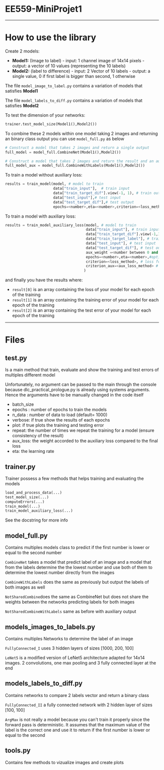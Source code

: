 # EE559-MiniProjet1
---
# How to use the library

Create 2 models:

* **Model1:**  (Image to label)
        - input:  1 channel image of 14x14 pixels
        - output: a vector of 10 values (representing the 10 labels)
* **Model2:** (label to difference)
        - input: 2 Vector of 10 labels
        - output: a single value, 0 if first label is bigger than second, 1 otherwise
        

The file `model_image_to_label.py` contains a variation of models that satisfies **Model1**

The file `model_labels_to_diff.py` contains a variation of models that satisfies **Model2**

To test the dimension of your networks:
```python
trainer.test_model_size(Model1(),Model2())
```

To combine these 2 models within one model taking 2 images and returning an binary class output you can use `model_full.py` as below
```python
# Construct a model that takes 2 images and return a single output
full_model = model_full.CombineNet(Model1(),Model2()) 

# Construct a model that takes 2 images and return the result and an auxiliary output that correspond to the labels of both images
full_model_aux = model_full.CombineWithLabels(Model1(),Model2())     
```

To train a model without auxiliary loss:
```python
results = train_model(model, # model to train
                      data["train_input"],  # train input
                      data["train_target_dif"].view(-1, 1), # train output
                      data["test_input"],# test input
                      data["test_target_dif"],# test output
                      epochs=<number>,eta=<number>,criterion=<loss_method>)
```

To train a model with auxiliary loss:
```python
results = train_model_auxiliary_loss(model, # model to train
                                     data["train_input"], # train input
                                     data["train_target_dif"].view(-1,1), # train output
                                     data["train_target_label"], # train auxiliary labels output
                                     data["test_input"], # test input
                                     data["test_target_dif"], # test output
                                     aux_weight =<number between 0 and 1>, # importance of auxiliary loss
                                     epochs=<number>,eta=<number>,#optionnal argument
                                     criterion=<loss_method>, # loss for output
                                     criterion_aux=<aux_loss_method> # loss for labels
                                    ) 
```
and finally you have the results where:
 * `result[0]` is an array containing the loss of your model for each epoch of the training
 * `result[1]` is an array containing the training error of your model for each epoch of the training
 * `result[2]` is an array containing the test error of your model for each epoch of the training

---
# Files
## test.py
Is a main method that train, evaluate and show the training and test errors of multiples different model

Unfortunately, no argument can be passed to the main through the console because dlc_practical_prologue.py is already using systems arguments. Hence the arguments have to be manually changed in the code itself 
 * batch_size 
 * epochs : number of epochs to train the models
 * n_data : number of data to load (default= 1000)
 * verbose: if true show the results of each epochs
 * plot: if true plots the training and testing error
 * repeat: the number of times we repeat the training for a model (ensure consistency of the result)
 * aux_loss: the weight accorded to the auxiliary loss compared to the final loss
 * eta: the learning rate

## trainer.py

Trainer possess a few methods that helps training and evaluating the models

```python
load_and_process_data(...)
test_model_size(...)
computeErrors(...)
train_model(...)
train_model_auxiliary_loss(...)
```
See the docstring for more info

## model_full.py

Contains multiples models class to predict if the first number is lower or equal to the second number

`CombineNet` takes a model that predict label of an image and a model that from the labels determine the the lowest number and use both of them to determine the lowest number directly from the images

`CombineWithLabels` does the same as previously but output the labels of both images as well

`NotSharedCombine`does the same as CombineNet but does not share the weights between the networks predicting labels for both images

`NotSharedCombineWithLabels` same as before with auxiliary output

## models_images_to_labels.py

Contains multiples Networks to determine the label of an image

`FullyConnected_I` uses 3 hidden layers of sizes [1000, 200, 100]

`LeNet5` is a modified version of LeNet5 architecture adapted for 14x14 images.  2 convolutions, one max pooling and 3 fully connected layer at the end

## models_labels_to_diff.py

Contains networks to compare 2 labels vector and return a binary class

`FullyConnected_II` a fully connected network with 2 hidden layer of sizes [100, 100]

`ArgMax`  is not really a model because you can't train it properly since the forward pass is deterministic. It assumes that the maximum value of the label is the correct one and use it to return if the first number is lower or equal to the second

## tools.py

 Contains few methods to vizualize images and create plots
